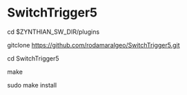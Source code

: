 # SwitchTrigger5

cd $ZYNTHIAN_SW_DIR/plugins

gitclone https://github.com/rodamaralgeo/SwitchTrigger5.git

cd SwitchTrigger5

make

sudo make install


